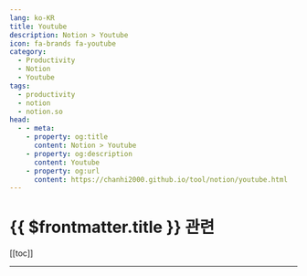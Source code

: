 ```yaml
---
lang: ko-KR
title: Youtube
description: Notion > Youtube
icon: fa-brands fa-youtube
category:
  - Productivity
  - Notion
  - Youtube
tags:
  - productivity
  - notion
  - notion.so
head:
  - - meta:
    - property: og:title
      content: Notion > Youtube
    - property: og:description
      content: Youtube
    - property: og:url
      content: https://chanhi2000.github.io/tool/notion/youtube.html
---
```


# {{ $frontmatter.title }} 관련

[[toc]]

---

<MyYouTubeItems jsonName="yu-Notion" /><!-- Notion -->
<MyYouTubeItems jsonName="yu-MariePoulin" /><!-- Marie Poulin -->
<MyYouTubeItems jsonName="yu-RhettCoots" /><!-- Rhett Coots -->
<MyYouTubeItems jsonName="yu-ThomasFrankExplains" /><!-- Thomas Frank Explains -->
<MyYouTubeItems jsonName="yu-landmarklabs" /><!-- Landmark Labs -->
<MyYouTubeItems jsonName="yu-seulki" /><!-- 슬기로운 슬기 -->
<MyYouTubeItems jsonName="yu-mfreihaendig" /><!-- Matthias Frank -->
<MyYouTubeItems jsonName="yu-wawa_geul" /><!-- 와와글 -->
<MyYouTubeItems jsonName="yu-0won" /><!-- 노션 연구소 -->
<MyYouTubeItems jsonName="yu-yegrina._." /><!-- 예그리나 -->
<MyYouTubeItems jsonName="yu-sirealco" /><!-- 시리얼 Sireal -->
<MyYouTubeItems jsonName="yu-dormi0927" /><!-- 도르미 Dormi -->
<MyYouTubeItems jsonName="yu-madame_choii" /><!-- 시간기획자 마담초이 -->
<MyYouTubeItems jsonName="yu-DemetriPanici" /><!-- Demetri Panici - Productivity Coach -->
<MyYouTubeItems jsonName="yu-warm_hearted_t" /><!-- 따뜻한 보건티 -->
<MyYouTubeItems jsonName="yu-marcusstone6273" /><!-- Marcus Stone -->
<MyYouTubeItems jsonName="yu-Bardeenai" /><!-- Bardeen -->
<MyYouTubeItems jsonName="yu-Ginseng_Youngman" /><!-- 홍청이의 방방곡곡 -->
<MyYouTubeItems jsonName="yu-learningspoons" /><!-- 러닝스푼즈 - 성장이 필요한 순간 -->
<MyYouTubeItems jsonName="yu-notionactually" /><!-- 노션다움 - 노션을 나만의 비서로! -->
<MyYouTubeItems jsonName="yu-creative_cove" /><!-- Creative Cove -->

<TagLinks />